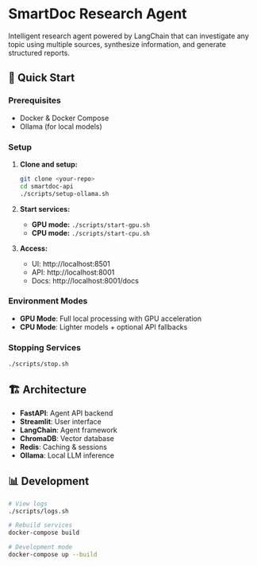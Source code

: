 # SmartDoc Research Agent

Intelligent research agent powered by LangChain that can investigate any topic using multiple sources, synthesize information, and generate structured reports.

## 🚀 Quick Start

### Prerequisites
- Docker & Docker Compose
- Ollama (for local models)

### Setup

1. **Clone and setup:**
   ```bash
   git clone <your-repo>
   cd smartdoc-api
   ./scripts/setup-ollama.sh
   ```

2. **Start services:**
   - **GPU mode:** `./scripts/start-gpu.sh`
   - **CPU mode:** `./scripts/start-cpu.sh`

3. **Access:**
   - UI: http://localhost:8501
   - API: http://localhost:8001
   - Docs: http://localhost:8001/docs

### Environment Modes

- **GPU Mode**: Full local processing with GPU acceleration
- **CPU Mode**: Lighter models + optional API fallbacks

### Stopping Services
```bash
./scripts/stop.sh
```

## 🏗️ Architecture

- **FastAPI**: Agent API backend
- **Streamlit**: User interface  
- **LangChain**: Agent framework
- **ChromaDB**: Vector database
- **Redis**: Caching & sessions
- **Ollama**: Local LLM inference

## 📊 Development

```bash
# View logs
./scripts/logs.sh

# Rebuild services
docker-compose build

# Development mode
docker-compose up --build
```
